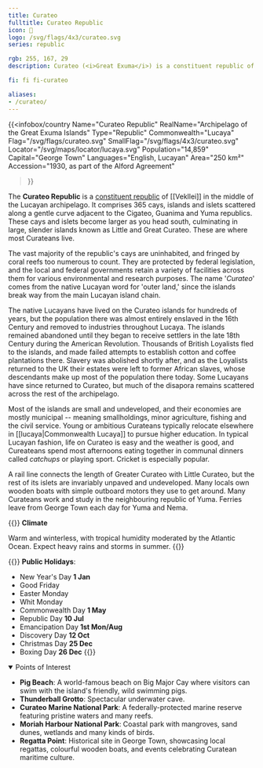 ```yaml
---
title: Curateo
fulltitle: Curateo Republic
icon: 🐚
logo: /svg/flags/4x3/curateo.svg
series: republic

rgb: 255, 167, 29
description: Curateo (<i>Great Exuma</i>) is a constituent republic of Vekllei located in the Lucayan Archipelago.

fi: fi fi-curateo

aliases:
- /curateo/
---
```

{{<infobox/country
	 Name="Curateo Republic"
	 RealName="Archipelago of the Great Exuma Islands"
	 Type="Republic"
	 Commonwealth="Lucaya"
	 Flag="/svg/flags/curateo.svg"
	 SmallFlag="/svg/flags/4x3/curateo.svg"
	 Locator="/svg/maps/locator/lucaya.svg"
	 Population="14,859"
	 Capital="George Town"
	 Languages="English, Lucayan"
	 Area="250 km²"
	 Accession="1930, as part of the Alford Agreement"
 >}}

The <span class="fi fi-curateo"></span> **Curateo Republic** is a [constituent republic](/republics/) of [[Vekllei]] in the middle of the Lucayan archipelago. It comprises 365 cays, islands and islets scattered along a gentle curve adjacent to the Cigateo, Guanima and Yuma republics. These cays and islets become larger as you head south, culminating in large, slender islands known as Little and Great Curateo. These are where most Curateans live.

The vast majority of the republic's cays are uninhabited, and fringed by coral reefs too numerous to count. They are protected by federal legislation, and the local and federal governments retain a variety of facilities across them for various environmental and research purposes. The name '*Curateo*' comes from the native Lucayan word for 'outer land,' since the islands break way from the main Lucayan island chain.

The native Lucayans have lived on the Curateo islands for hundreds of years, but the population there was almost entirely enslaved in the 16th Century and removed to industries throughout Lucaya. The islands remained abandoned until they began to receive settlers in the late 18th Century during the American Revolution. Thousands of British Loyalists fled to the islands, and made failed attempts to establish cotton and coffee plantations there. Slavery was abolished shortly after, and as the Loyalists returned to the UK their estates were left to former African slaves, whose descendants make up most of the population there today. Some Lucayans have since returned to Curateo, but much of the disapora remains scattered across the rest of the archipelago.

Most of the islands are small and undeveloped, and their economies are mostly municipal -- meaning smallholdings, minor agriculture, fishing and the civil service. Young or ambitious Curateans typically relocate elsewhere in [[lucaya|Commonwealth Lucaya]] to pursue higher education. In typical Lucayan fashion, life on Curateo is easy and the weather is good, and Cureateans spend most afternoons eating together in communal dinners called *catchups* or playing sport. Cricket is especially popular.

A rail line connects the length of Greater Curateo with Little Curateo, but the rest of its islets are invariably unpaved and undeveloped. Many locals own wooden boats with simple outboard motors they use to get around. Many Curateans work and study in the neighbouring republic of Yuma. Ferries leave from George Town each day for Yuma and Nema.

{{<note table>}}
**Climate**

Warm and winterless, with tropical humidity moderated by the Atlantic Ocean. Expect heavy rains and storms in summer.
{{</note>}}

{{<note table>}}
**Public Holidays**:

* New Year's Day **1 Jan**
* Good Friday
* Easter Monday
* Whit Monday
* Commonwealth Day **1 May**
* Republic Day **10 Jul**
* Emancipation Day **1st Mon/Aug**
* Discovery Day **12 Oct**
* Christmas Day **25 Dec**
* Boxing Day **26 Dec**
{{</note>}}

<details open>
  <summary>Points of Interest</summary>

  - **Pig Beach**: A world-famous beach on Big Major Cay where visitors can swim with the island's friendly, wild swimming pigs.
  - **Thunderball Grotto**: Spectacular underwater cave.
  - **Curateo Marine National Park**: A federally-protected marine reserve featuring pristine waters and many reefs.
  - **Moriah Harbour National Park**: Coastal park with mangroves, sand dunes, wetlands and many kinds of birds.
  - **Regatta Point**: Historical site in George Town, showcasing local regattas, colourful wooden boats, and events celebrating Curatean maritime culture.
</details>

